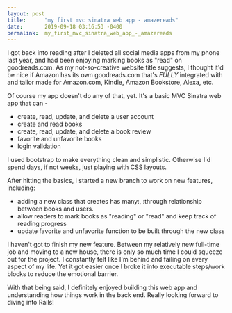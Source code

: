 ```yaml
---
layout: post
title:      "my first mvc sinatra web app - amazereads"
date:       2019-09-18 03:16:53 -0400
permalink:  my_first_mvc_sinatra_web_app_-_amazereads
---
```



I got back into reading after I deleted all social media apps from my phone last year, and had been enjoying marking books as "read" on goodreads.com. As my not-so-creative website title suggests, I thought it'd be nice if Amazon has its own goodreads.com that's *FULLY* integrated with and tailor made for Amazon.com, Kindle, Amazon Bookstore, Alexa, etc. 

Of course my app doesn't do any of that, yet. It's a basic MVC Sinatra web app that can -
* create, read, update, and delete a user account
* create and read books
* create, read, update, and delete a book review
* favorite and unfavorite books
* login validation

I used bootstrap to make everything clean and simplistic. Otherwise I'd spend days, if not weeks, just playing with CSS layouts. 

After hitting the basics, I started a new branch to work on new features, including:
* adding a new class that creates has many:, :through relationship between books and users.
* allow readers to mark books as "reading" or "read" and keep track of reading progress
* update favorite and unfavorite function to be built through the new class

I haven't got to finish my new feature. Between my relatively new full-time job and moving to a new house, there is only so much time I could squeeze out for the project. I constantly felt like I'm behind and failing on every aspect of my life. Yet it got easier once I broke it into executable steps/work blocks to reduce the emotional barrier.

With that being said, I definitely enjoyed building this web app and understanding how things work in the back end. Really looking forward to diving into Rails!


